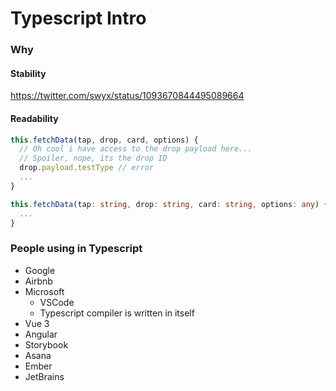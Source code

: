 # Typescript Intro

### Why

#### Stability

https://twitter.com/swyx/status/1093670844495089664

#### Readability

```js
this.fetchData(tap, drop, card, options) {
  // Oh cool i have access to the drop payload here...
  // Spoiler, nope, its the drop ID
  drop.payload.testType // error
  ...
}
```

```ts
this.fetchData(tap: string, drop: string, card: string, options: any) {
  ...
}
```

### People using in Typescript

- Google
- Airbnb
- Microsoft
  - VSCode
  - Typescript compiler is written in itself
- Vue 3
- Angular
- Storybook
- Asana
- Ember
- JetBrains